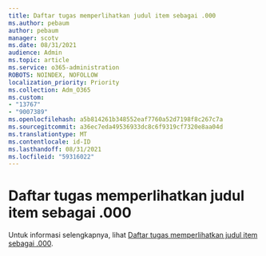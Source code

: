 ```yaml
---
title: Daftar tugas memperlihatkan judul item sebagai .000
ms.author: pebaum
author: pebaum
manager: scotv
ms.date: 08/31/2021
audience: Admin
ms.topic: article
ms.service: o365-administration
ROBOTS: NOINDEX, NOFOLLOW
localization_priority: Priority
ms.collection: Adm_O365
ms.custom:
- "13767"
- "9007389"
ms.openlocfilehash: a5b814261b348552eaf7760a52d7198f8c267c7a
ms.sourcegitcommit: a36ec7eda49536933dc8c6f9319cf7320e8aa04d
ms.translationtype: MT
ms.contentlocale: id-ID
ms.lasthandoff: 08/31/2021
ms.locfileid: "59316022"
---
```

# <a name="task-list-shows-item-title-as-000"></a>Daftar tugas memperlihatkan judul item sebagai .000

Untuk informasi selengkapnya, lihat [Daftar tugas memperlihatkan judul item sebagai .000](https://docs.microsoft.com/sharepoint/troubleshoot/lists-and-libraries/task-list-shows-000).